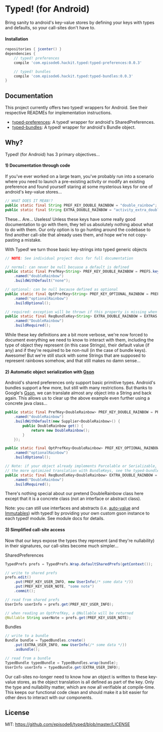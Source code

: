 # Typed! (for Android)
Bring sanity to android's key-value stores by defining your keys with types and defaults, so your call-sites don't have to.

#### Installation
```groovy
repositories { jcenter() }
dependencies {
    // typed! preferences
    compile 'com.episode6.hackit.typed:typed-preferences:0.0.3'

    // typed! bundles
    compile 'com.episode6.hackit.typed:typed-bundles:0.0.3'
}
```

## Documentation
This project currently offers two typed! wrappers for Android. See their respective READMEs for implementation instructions.

- [typed-preferences](typed-preferences/README.md): A typed! wrapper for android's SharedPreferences.
- [typed-bundles](typed-bundles/README.md): A typed!  wrapper for android's Bundle object.

## Why?
Typed! (for Android) has 3 primary objectives...

#### 1) Documentation through code
If you've ever worked on a large team, you've probably run into a scenario where you need to launch a pre-existing activity or modify an existing preference and found yourself staring at some mysterious keys for one of android's key-value stores...
```java
// WHAT DOES IT MEAN!?
public static final String PREF_KEY_DOUBLE_RAINBOW = "double_rainbow";
public static final String EXTRA_DOUBLE_RAINBOW = "activity_extra_double_rainbow";
```
These... Are... Useless! Unless these keys have some really good documentation to go with them, they tell us absolutely nothing about what to do with them. Our only option is to go hunting around the codebase to find another call-site that already uses them, and hope we're not copy-pasting a mistake.

With Typed! we turn those basic key-strings into typed generic objects
```java
// NOTE: See individual project docs for full documentation

// normal: can never be null becuase a default is defined
public static final PrefKey<String> PREF_KEY_DOUBLE_RAINBOW = PREFS.key(String.class)
    .named("doubleRainbow")
    .buildWithDefault("none");

// optional: can be null because defined as optional
public static final OptPrefKey<String> PREF_KEY_OPTIONAL_RAINBOW = PREFS.key(String.class)
    .named("optionalRainbow")
    .buildOptional();

// required: exception will be thrown if this property is missing when trying to read it
public static final ReqBundleKey<String> EXTRA_DOUBLE_RAINBOW = EXTRAS.key(String.class)
    .named("DoubleRainbow")
    .buildRequired();
```
While these key definitions are a bit more verbose, we're now forced to document everything we need to know to interact with them, including the type of object they represent (in this case Strings), their default value (if any) and if they're required to be non-null (in the case of bundle keys). Awesome! But we're still stuck with some Strings that are supposed to represent rainbows somehow, and that still makes no damn sense...

#### 2) Automatic object serialization with [Gson](https://github.com/google/gson)
Android's shared preferences only support basic primitive types. Android's bundles support a few more, but still with many restrictions. But thanks to Google's [Gson](https://github.com/google/gson), we can translate almost any object into a String and back again. This allows us to clear up the above example even further using a concrete java class...
```java
public static final PrefKey<DoubleRainbow> PREF_KEY_DOUBLE_RAINBOW = PREFS.key(DoubleRainbow.class)
    .named("doubleRainbow")
    .buildWithDefault(new Supplier<DoubleRainbow>() {
        public DoubleRainbow get() {
            return new DoubleRainbow();
        }
    });

public static final OptPrefKey<DoubleRainbow> PREF_KEY_OPTIONAL_RAINBOW = PREFS.key(DoubleRainbow.class)
    .named("optionalRainbow")
    .buildOptional();

// Note: if your object already implements Parcelable or Serializable, you can still utilize
// the more optimized translation with BundleKeys, see the typed-bundles readme for details.
public static final ReqBundleKey<DoubleRainbow> EXTRA_DOUBLE_RAINBOW = EXTRAS.key(DoubleRainbow.class)
    .named("DoubleRainbow")
    .buildRequired();
```
There's nothing special about our pretend DoubleRainbow class here except that it is a concrete class (not an interface or abstract class).

Note: you can still use interfaces and abstracts (i.e. [auto-value](https://github.com/google/auto/tree/master/value) and [Immutables](https://immutables.github.io/)) with typed! by providing your own custom gson instance to each typed! module. See module docs for details.

#### 3) Simplified call-site access
Now that our keys expose the types they represent (and they're nullability) in their signatures, our call-sites become much simpler...

SharedPreferences
```java
TypedPrefs prefs = TypedPrefs.Wrap.defaultSharedPrefs(getContext());

// write to shared prefs
prefs.edit()
    .put(PREF_KEY_USER_INFO, new UserInfo(/* some data */))
    .put(PREF_KEY_USER_NOTE, "some note")
    .commit();

// read from shared prefs
UserInfo userInfo = prefs.get(PREF_KEY_USER_INFO);

// when reading an OptPrefKey, a @Nullable will be returned
@Nullable String userNote = prefs.get(PREF_KEY_USER_NOTE);
```

Bundles
```java
// write to a bundle
Bundle bundle = TypedBundles.create()
    .put(EXTRA_USER_INFO, new UserInfo(/* some data */))
    .asBundle();

// read from a bundle
TypedBundle typedBundle = TypedBundles.wrap(bundle);
UserInfo userInfo = typedBundle.get(EXTRA_USER_INFO);
```

Our call-sites no-longer need to know how an object is written to these key-value stores, as the object translation is all defined as part of the key. Only the type and nullability matter, which are now all verifiable at compile-time. This keeps our functional code clean and should make it a bit easier for other devs to interact with our components.

## License
MIT: https://github.com/episode6/typed/blob/master/LICENSE
